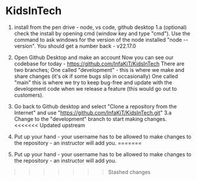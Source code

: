 # KidsInTech

1. install from the pen drive - node, vs code, github desktop
   1.a (optional) check the install by opening cmd (window key and type "cmd"). Use the command to ask windows for the version of the node installed "node --version". You should get a number back - v22.17.0

2. Open Github Desktop and make an account
   Now you can see our codebase for today - https://github.com/InfaKiT/KidsInTech
   There are two branches;
   One called "development" - this is where we make and share changes (it's ok if some bugs slip in occasionally)
   One called "main" this is where we try to keep bug-free and update with the development code when we release a feature (this would go out to customers).

3. Go back to Github desktop and select "Clone a repository from the Internet" and use "https://github.com/InfaKiT/KidsInTech.git"
   3.a Change to the "development" branch to start making changes.
<<<<<<< Updated upstream
4. Put up your hand - your username has to be allowed to make changes to the repository - an instructor will add you.
=======
4. Put up your hand - your username has to be allowed to make changes to the repository - an instructor will add you. 
>>>>>>> Stashed changes
